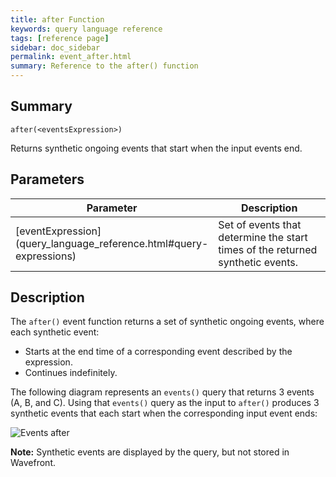 ```yaml
---
title: after Function
keywords: query language reference
tags: [reference page]
sidebar: doc_sidebar
permalink: event_after.html
summary: Reference to the after() function
---
```

## Summary
```
after(<eventsExpression>)
```
Returns synthetic ongoing events that start when the input events end.

## Parameters
<table>
<tbody>
<thead>
<tr><th width="20%">Parameter</th><th width="80%">Description</th></tr>
</thead>
<tr>
<td markdown="span"> [eventExpression](query_language_reference.html#query-expressions)</td>
<td>Set of events that determine the start times of the returned synthetic events.</td>
</tr>
</tbody>
</table>

## Description

The `after()` event function returns a set of synthetic ongoing events, where each synthetic event:
* Starts at the end time of a corresponding event described by the expression. 
* Continues indefinitely.


The following diagram represents an `events()` query that returns 3 events (A, B, and C). Using that `events()` query as the input to `after()` produces 3 synthetic events that each start when the corresponding input event ends:

![Events after](images/after_events.svg)

**Note:** Synthetic events are displayed by the query, but not stored in Wavefront.
